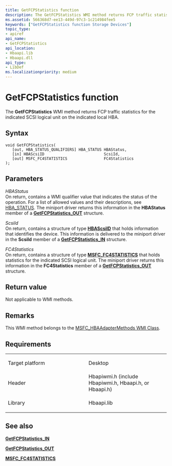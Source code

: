 ```yaml
---
title: GetFCPStatistics function
description: The GetFCPStatistics WMI method returns FCP traffic statistics for the indicated SCSI logical unit on the indicated local HBA.
ms.assetid: 566368d7-ee13-449d-97c3-1c214984fee5
keywords: ["GetFCPStatistics function Storage Devices"]
topic_type:
- apiref
api_name:
- GetFCPStatistics
api_location:
- Hbaapi.lib
- Hbaapi.dll
api_type:
- LibDef
ms.localizationpriority: medium
---
```


# GetFCPStatistics function


The **GetFCPStatistics** WMI method returns FCP traffic statistics for the indicated SCSI logical unit on the indicated local HBA.

Syntax
------

```ManagedCPlusPlus
void GetFCPStatistics(
   [out, HBA_STATUS_QUALIFIERS] HBA_STATUS HBAStatus,
   [in] HBAScsiID                          ScsiId,
   [out] MSFC_FC4STATISTICS                FC4Statistics
);
```

Parameters
----------

*HBAStatus*   
On return, contains a WMI qualifier value that indicates the status of the operation. For a list of allowed values and their descriptions, see [HBA\_STATUS](hba-status.md). The miniport driver returns this information in the **HBAStatus** member of a [**GetFCPStatistics\_OUT**](https://msdn.microsoft.com/library/windows/hardware/ff554944) structure.

*ScsiId*   
On return, contains a structure of type [**HBAScsiID**](https://msdn.microsoft.com/library/windows/hardware/ff556042) that holds information that identifies the device. This information is delivered to the miniport driver in the **ScsiId** member of a [**GetFCPStatistics\_IN**](https://msdn.microsoft.com/library/windows/hardware/ff554942) structure.

*FC4Statistics*   
On return, contains a structure of type [**MSFC\_FC4STATISTICS**](https://msdn.microsoft.com/library/windows/hardware/ff562492) that holds statistics for the indicated SCSI logical unit. The miniport driver returns this information in the **FC4Statistics** member of a [**GetFCPStatistics\_OUT**](https://msdn.microsoft.com/library/windows/hardware/ff554944) structure.

Return value
------------

Not applicable to WMI methods.

Remarks
-------

This WMI method belongs to the [MSFC\_HBAAdapterMethods WMI Class](msfc-hbaadaptermethods-wmi-class.md).

Requirements
------------

<table>
<colgroup>
<col width="50%" />
<col width="50%" />
</colgroup>
<tbody>
<tr class="odd">
<td align="left"><p>Target platform</p></td>
<td align="left">Desktop</td>
</tr>
<tr class="even">
<td align="left"><p>Header</p></td>
<td align="left">Hbapiwmi.h (include Hbapiwmi.h, Hbaapi.h, or Hbaapi.h)</td>
</tr>
<tr class="odd">
<td align="left"><p>Library</p></td>
<td align="left">Hbaapi.lib</td>
</tr>
</tbody>
</table>

## <span id="see_also"></span>See also


[**GetFCPStatistics\_IN**](https://msdn.microsoft.com/library/windows/hardware/ff554942)

[**GetFCPStatistics\_OUT**](https://msdn.microsoft.com/library/windows/hardware/ff554944)

[**MSFC\_FC4STATISTICS**](https://msdn.microsoft.com/library/windows/hardware/ff562492)

 

 






